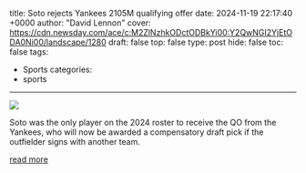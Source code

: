 title: Soto rejects Yankees 2105M qualifying offer
date: 2024-11-19 22:17:40 +0000
author: "David Lennon"
cover: https://cdn.newsday.com/ace/c:M2ZlNzhkODctODBkYi00:Y2QwNGI2YjEtODA0Ni00/landscape/1280
draft: false
top: false
type: post
hide: false
toc: false
tags:
  - Sports
categories:
  - sports
---

![](https://cdn.newsday.com/ace/c:M2ZlNzhkODctODBkYi00:Y2QwNGI2YjEtODA0Ni00/landscape/1280)

Soto was the only player on the 2024 roster to receive the QO from the Yankees, who will now be awarded a compensatory draft pick if the outfielder signs with another team.

[read more](https://www.newsday.com/sports/baseball/yankees/juan-soto-yankees-qualifying-offer-rejected-hwlgkgla)
